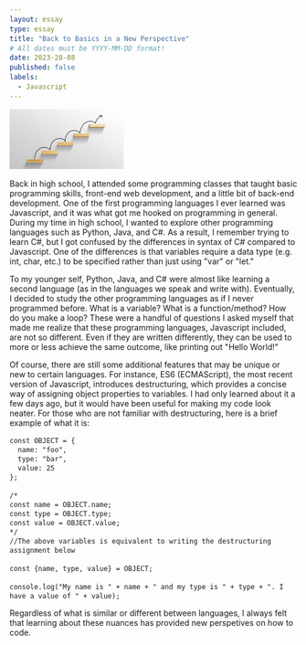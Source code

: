 ```yaml
---
layout: essay
type: essay
title: "Back to Basics in a New Perspective"
# All dates must be YYYY-MM-DD format!
date: 2023-28-08
published: false
labels:
  - Javascript
---
```


<img width="200px" class="rounded float-start pe-4" src="../img/back-to-basics/climbing-steps-upwards.jpeg">

Back in high school, I attended some programming classes that taught basic programming skills, front-end web development, and a little bit of back-end development. One of the first programming languages I ever learned was Javascript, and it was what got me hooked on programming in general. During my time in high school, I wanted to explore other programming languages such as Python, Java, and C#. As a result, I remember trying to learn C#, but I got confused by the differences in syntax of C# compared to Javascript. One of the differences is that variables require a data type (e.g. int, char, etc.) to be specified rather than just using "var" or "let."

To my younger self, Python, Java, and C# were almost like learning a second language (as in the languages we speak and write with). Eventually, I decided to study the other programming languages as if I never programmed before. What is a variable? What is a function/method? How do you make a loop? These were a handful of questions I asked myself that made me realize that these programming languages, Javascript included, are not so different. Even if they are written differently, they can be used to more or less achieve the same outcome, like printing out "Hello World!"

Of course, there are still some additional features that may be unique or new to certain languages. For instance, ES6 (ECMAScript), the most recent version of Javascript, introduces destructuring, which provides a concise way of assigning object properties to variables. I had only learned about it a few days ago, but it would have been useful for making my code look neater. For those who are not familiar with destructuring, here is a brief example of what it is:

```
const OBJECT = {
  name: "foo",
  type: "bar",
  value: 25
};

/*
const name = OBJECT.name;
const type = OBJECT.type;
const value = OBJECT.value;
*/
//The above variables is equivalent to writing the destructuring assignment below

const {name, type, value} = OBJECT;

console.log("My name is " + name + " and my type is " + type + ". I have a value of " + value);
```

Regardless of what is similar or different between languages, I always felt that learning about these nuances has provided new perspetives on how to code.
